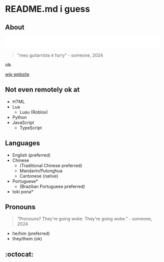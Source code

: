 # README.md i guess

## About

![🦊 Como as lendas dizem, o meu guitarrista é furry. 🦊](quote.svg)

> "meu guitarrista é furry" - someone, 2024

idk

[wip website](https://fishlandicfishy.github.io)

## Not even remotely ok at
* HTML
* Lua
  * Luau (Roblox)
* Python
* JavaScript
  * TypeScript
## Languages
* English (preferred)
* Chinese
  * (Traditional Chinese preferred)
  * Mandarin/Putonghua
  * Cantonese (native)
* Portuguese\*
  * (Brazilian Portuguese preferred)
* toki pona\*
## Pronouns
> "Pronouns? They're going woke. They're going woke." - someone, 2024
* he/him (preferred)
* they/them (ok)
<!---
FishlandicFishy/FishlandicFishy is a ✨ special ✨ repository because its `README.md` (this file) appears on your GitHub profile.
You can click the Preview link to take a look at your changes.
--->




## :octocat:
